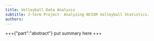 ```yaml
---
title: Volleyball Data Analysis
subtitle: J-term Project- Analyzing NCSSM Volleyball Statistics. 
authors:
---
```


+++{"part":"abstract"}
put summary here
+++